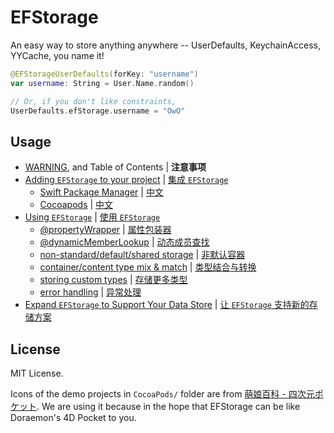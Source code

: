 # EFStorage

An easy way to store anything anywhere -- UserDefaults, KeychainAccess, YYCache, you name it!

```swift
@EFStorageUserDefaults(forKey: "username")
var username: String = User.Name.random()

// Or, if you don't like constraints,
UserDefaults.efStorage.username = "OwO"
```

## Usage

* [WARNING](https://github.com/EFPrefix/EFStorage/wiki), and Table of Contents | **注意事项**
* [Adding `EFStorage` to your project](https://github.com/EFPrefix/EFStorage/wiki/Integration) | [集成 `EFStorage`](https://github.com/EFPrefix/EFStorage/wiki/集成)
  * [Swift Package Manager](https://github.com/EFPrefix/EFStorage/wiki/Integration#swift-package-manager) | [中文](https://github.com/EFPrefix/EFStorage/wiki/集成#swift-package-manager)
  * [Cocoapods](https://github.com/EFPrefix/EFStorage/wiki/Integration#cocoapods) | [中文](https://github.com/EFPrefix/EFStorage/wiki/集成#cocoapods)
* [Using `EFStorage`](https://github.com/EFPrefix/EFStorage/wiki/Usage) | [使用 `EFStorage`](https://github.com/EFPrefix/EFStorage/wiki/用法)
  * [@propertyWrapper](https://github.com/EFPrefix/EFStorage/wiki/Usage#as-propertywrapper) | [属性包装器](https://github.com/EFPrefix/EFStorage/wiki/用法#propertywrapper-属性包装器)
  * [@dynamicMemberLookup](https://github.com/EFPrefix/EFStorage/wiki/Usage#through-dynamicmemberlookup) | [动态成员查找](https://github.com/EFPrefix/EFStorage/wiki/用法#dynamicmemberlookup-动态成员查找)
  * [non-standard/default/shared storage](https://github.com/EFPrefix/EFStorage/wiki/Usage#non-default-container) | [非默认容器](https://github.com/EFPrefix/EFStorage/wiki/用法#放在其他什么地方吧)
  * [container/content type mix & match](https://github.com/EFPrefix/EFStorage/wiki/Usage#supported-containers) | [类型结合与转换](https://github.com/EFPrefix/EFStorage/wiki/用法#但是)
  * [storing custom types](https://github.com/EFPrefix/EFStorage/wiki/Usage#more-storables) | [存储更多类型](https://github.com/EFPrefix/EFStorage/wiki/用法#能放点其他的吗太能了)
  * [error handling](https://github.com/EFPrefix/EFStorage/wiki/Usage#assertion-failures) | [异常处理](https://github.com/EFPrefix/EFStorage/wiki/用法#我的程序炸了)
* [Expand `EFStorage` to Support Your Data Store](https://github.com/EFPrefix/EFStorage/wiki/Extend) | [让 `EFStorage` 支持新的存储方案](https://github.com/EFPrefix/EFStorage/wiki/扩展)

## License

MIT License.

Icons of the demo projects in `CocoaPods/` folder are from [萌娘百科 - 四次元ポケット](https://zh.moegirl.org/zh-hans/四次元口袋). We are using it because in the hope that EFStorage can be like Doraemon's 4D Pocket to you.
